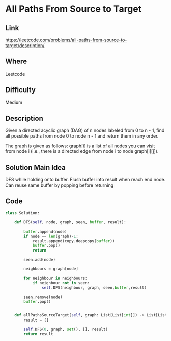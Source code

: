 # All Paths From Source to Target

## Link

https://leetcode.com/problems/all-paths-from-source-to-target/description/

## Where

Leetcode

## Difficulty

Medium

## Description

Given a directed acyclic graph (DAG) of n nodes labeled from 0 to n - 1, find all possible paths from node 0 to node n - 1 and return them in any order.

The graph is given as follows: graph[i] is a list of all nodes you can visit from node i (i.e., there is a directed edge from node i to node graph[i][j]).

## Solution Main Idea

DFS while holding onto buffer. Flush buffer into result when reach end node. Can reuse same buffer by popping before returning


## Code

```python
class Solution:

    def DFS(self, node, graph, seen, buffer, result):

        buffer.append(node)
        if node == len(graph)-1:
            result.append(copy.deepcopy(buffer))
            buffer.pop()
            return

        seen.add(node)

        neighbours = graph[node]

        for neighbour in neighbours:
            if neighbour not in seen:
                self.DFS(neighbour, graph, seen,buffer,result)

        seen.remove(node)
        buffer.pop()


    def allPathsSourceTarget(self, graph: List[List[int]]) -> List[List[int]]:
        result = []

        self.DFS(0, graph, set(), [], result)
        return result

```
